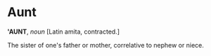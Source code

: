 # Aunt

**'AUNT**, _noun_ \[Latin amita, contracted.\]

The sister of one's father or mother, correlative to nephew or niece.